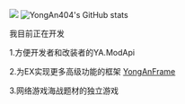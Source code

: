 ![](https://count.getloli.com/get/@yongan404?theme=rule34)
![YongAn404's GitHub stats](https://github-readme-stats.vercel.app/api?username=YongAn404&show_icons=true&theme=tokyonight)

我目前正在开发

1.方便开发者和改装者的YA.ModApi

2.为EX实现更多高级功能的框架 [YongAnFrame](https://github.com/SCP-SL-Plugin-YongAnTeam/YongAnFrame)

3.网络游戏海战题材的独立游戏
